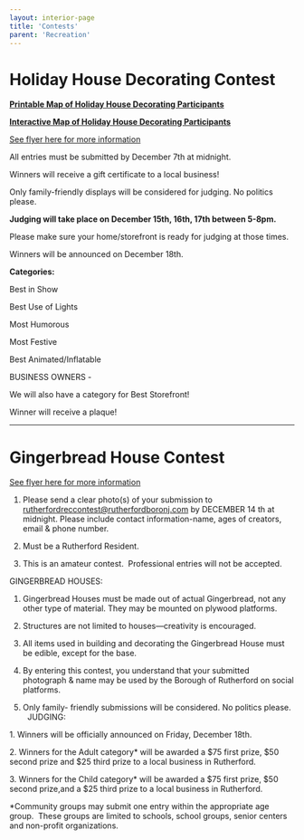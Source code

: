 ```yaml
---
layout: interior-page
title: 'Contests'
parent: 'Recreation'
---
```




# Holiday House Decorating Contest

[**Printable Map of Holiday House Decorating Participants**](https://storage.googleapis.com/static.rutherford-nj.com/recreation/contests/2020_Holiday_Map_3.pdf)

[**Interactive Map of Holiday House Decorating Participants**](https://www.google.com/maps/d/edit?mid=1pkBTybWDHswes2kYT2lZeXBeW21GjxQP&usp=sharing)

[See flyer here for more information](https://storage.googleapis.com/static.rutherford-nj.com/recreation/contests/2020_HolidayHouseDecorating_Contest.pdf)

All entries must be submitted by 
December 7th at midnight.  

Winners will receive a gift certificate to a local business!

Only family-friendly displays will be considered for judging. No politics please.

**Judging will take place on December 15th, 16th, 17th between 5-8pm.**

Please make sure your home/storefront is ready for judging at those times.

Winners will be announced on December 18th.  

**Categories:**

Best in Show

Best Use of Lights

Most Humorous

Most Festive

Best Animated/Inflatable

BUSINESS OWNERS - 

We will also have a category for Best Storefront! 

Winner will receive a plaque!

---

# Gingerbread House Contest

[See flyer here for more information](https://storage.googleapis.com/static.rutherford-nj.com/recreation/contests/2020_Gingerbread_Contest.pdf)

1. Please send a clear photo(s) of your submission to rutherfordreccontest@rutherfordboronj.com by 
DECEMBER 14 th at midnight. Please include contact information-name, ages of creators, email & phone number.

2. Must be a Rutherford Resident.

3. This is an amateur contest.  Professional entries will not be accepted.

GINGERBREAD HOUSES:

1. Gingerbread Houses must be made out of actual Gingerbread, not any other type of material. 
They may be mounted on plywood platforms.

2. Structures are not limited to houses—creativity is encouraged.

3. All items used in building and decorating the Gingerbread House must be edible, except for the base.

4. By entering this contest, you understand that your submitted photograph & name may be used by the Borough of Rutherford on social platforms.

5. Only family- friendly submissions will be considered. No politics please.
 
JUDGING:

1. Winners will be officially announced on Friday, December 18th. 

2. Winners for the Adult category* will be awarded a $75 first prize, 
$50 second prize and $25 third prize to a local business in Rutherford.

3. Winners for the Child category* will be awarded a $75 first prize, 
$50 second prize,and a $25 third prize to a local business in Rutherford. 


*Community groups may submit one entry within the appropriate age group.  
These groups are limited to schools, school groups, senior centers and non-profit organizations.
